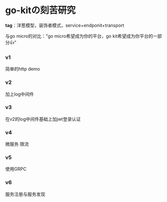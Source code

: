 # go-kitの刻苦研究



**tag**：洋葱模型，装饰者模式，service+endponit+transport



与go micro的对比：”go micro希望成为你的平台，go kit希望成为你平台的一部分👍“



### v1

简单的http demo


### v2

加上log中间件

### v3
在v2的log中间件基础上加jwt登录认证

### v4
微服务 限流

### v5
使用GRPC

### v6
服务注册与服务发现

